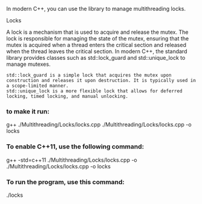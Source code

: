 In modern C++, you can use the <mutex> library to manage multithreading locks. 

Locks

A lock is a mechanism that is used to acquire and release the mutex. The lock is responsible for managing the state of the mutex, ensuring that the mutex is acquired when a thread enters the critical section and released when the thread leaves the critical section. In modern C++, the standard library provides classes such as std::lock_guard and std::unique_lock to manage mutexes.

    std::lock_guard is a simple lock that acquires the mutex upon construction and releases it upon destruction. It is typically used in a scope-limited manner.
    std::unique_lock is a more flexible lock that allows for deferred locking, timed locking, and manual unlocking.

### to make it run:
g++ ./Multithreading/Locks/locks.cpp ./Multithreading/Locks/locks.cpp -o locks 
### To enable C++11, use the following command:
g++ -std=c++11 ./Multithreading/Locks/locks.cpp -o ./Multithreading/Locks/locks.cpp -o locks
### To run the program, use this command:
./locks